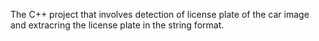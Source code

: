 The C++ project that involves detection of license plate of the car image and extracring the license plate in the string format. 
